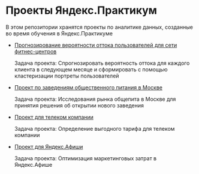 # Проекты Яндекс.Практикум

В этом репозитории хранятся проекты по аналитике данных, созданные во время обучения в Яндекс.Практикуме


- [Прогнозирование вероятности оттока пользователей для сети фитнес-центров](./Project%20Prognosis/)

  Задача проекта: Спрогнозировать вероятность оттока для каждого клиента в следующем месяце и сформировать с помощью кластеризации портреты пользователей

- [Проект по заведениям общественного питания в Москве](./Project%20Catering/)

  Задача проекта: Исследования рынка общепита в Москве для принятия решения об открытии нового заведения

- [Проект для телеком компании](./Project%20Telekom/)
  
  Задача проекта: Определение выгодного тарифа для телеком компании
  
- [Проект для Яндекс.Афиши](./Project%20Yandex\.Afisha/)
  
  Задача проекта: Оптимизация маркетинговых затрат в Яндекс.Афише
